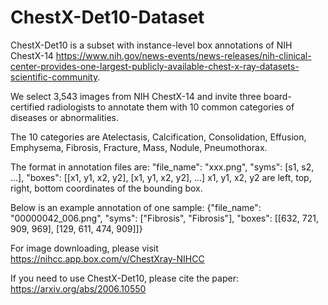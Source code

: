 # ChestX-Det10-Dataset

ChestX-Det10 is a subset with instance-level box annotations of NIH ChestX-14 https://www.nih.gov/news-events/news-releases/nih-clinical-center-provides-one-largest-publicly-available-chest-x-ray-datasets-scientific-community. 

We select 3,543 images from NIH ChestX-14 and invite three board-certified radiologists to annotate them with 10 common categories of diseases or abnormalities. 

The 10 categories are Atelectasis, Calcification, Consolidation, Effusion, Emphysema, Fibrosis, Fracture, Mass, Nodule, Pneumothorax.

The format in annotation files are: "file_name": "xxx.png", "syms": [s1, s2, ...], "boxes": [[x1, y1, x2, y2], [x1, y1, x2, y2], ...]
x1, y1, x2, y2 are left, top, right, bottom coordinates of the bounding box.

Below is an example annotation of one sample:
{"file_name": "00000042_006.png", "syms": ["Fibrosis", "Fibrosis"], "boxes": [[632, 721, 909, 969], [129, 611, 474, 909]]}

For image downloading, please visit https://nihcc.app.box.com/v/ChestXray-NIHCC

If you need to use ChestX-Det10, please cite the paper: https://arxiv.org/abs/2006.10550
